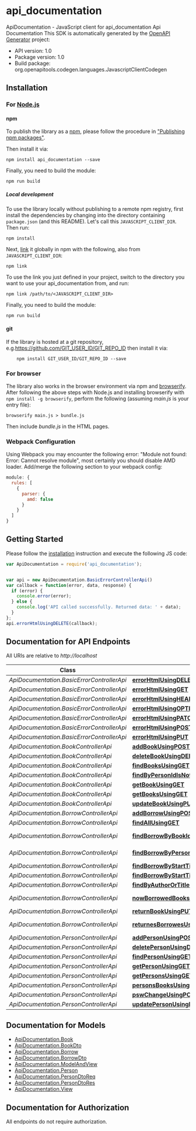 # api_documentation

ApiDocumentation - JavaScript client for api_documentation
Api Documentation
This SDK is automatically generated by the [OpenAPI Generator](https://openapi-generator.tech) project:

- API version: 1.0
- Package version: 1.0
- Build package: org.openapitools.codegen.languages.JavascriptClientCodegen

## Installation

### For [Node.js](https://nodejs.org/)

#### npm

To publish the library as a [npm](https://www.npmjs.com/), please follow the procedure in ["Publishing npm packages"](https://docs.npmjs.com/getting-started/publishing-npm-packages).

Then install it via:

```shell
npm install api_documentation --save
```

Finally, you need to build the module:

```shell
npm run build
```

##### Local development

To use the library locally without publishing to a remote npm registry, first install the dependencies by changing into the directory containing `package.json` (and this README). Let's call this `JAVASCRIPT_CLIENT_DIR`. Then run:

```shell
npm install
```

Next, [link](https://docs.npmjs.com/cli/link) it globally in npm with the following, also from `JAVASCRIPT_CLIENT_DIR`:

```shell
npm link
```

To use the link you just defined in your project, switch to the directory you want to use your api_documentation from, and run:

```shell
npm link /path/to/<JAVASCRIPT_CLIENT_DIR>
```

Finally, you need to build the module:

```shell
npm run build
```

#### git

If the library is hosted at a git repository, e.g.https://github.com/GIT_USER_ID/GIT_REPO_ID
then install it via:

```shell
    npm install GIT_USER_ID/GIT_REPO_ID --save
```

### For browser

The library also works in the browser environment via npm and [browserify](http://browserify.org/). After following
the above steps with Node.js and installing browserify with `npm install -g browserify`,
perform the following (assuming *main.js* is your entry file):

```shell
browserify main.js > bundle.js
```

Then include *bundle.js* in the HTML pages.

### Webpack Configuration

Using Webpack you may encounter the following error: "Module not found: Error:
Cannot resolve module", most certainly you should disable AMD loader. Add/merge
the following section to your webpack config:

```javascript
module: {
  rules: [
    {
      parser: {
        amd: false
      }
    }
  ]
}
```

## Getting Started

Please follow the [installation](#installation) instruction and execute the following JS code:

```javascript
var ApiDocumentation = require('api_documentation');


var api = new ApiDocumentation.BasicErrorControllerApi()
var callback = function(error, data, response) {
  if (error) {
    console.error(error);
  } else {
    console.log('API called successfully. Returned data: ' + data);
  }
};
api.errorHtmlUsingDELETE(callback);

```

## Documentation for API Endpoints

All URIs are relative to *http://localhost*

Class | Method | HTTP request | Description
------------ | ------------- | ------------- | -------------
*ApiDocumentation.BasicErrorControllerApi* | [**errorHtmlUsingDELETE**](docs/BasicErrorControllerApi.md#errorHtmlUsingDELETE) | **DELETE** /error | errorHtml
*ApiDocumentation.BasicErrorControllerApi* | [**errorHtmlUsingGET**](docs/BasicErrorControllerApi.md#errorHtmlUsingGET) | **GET** /error | errorHtml
*ApiDocumentation.BasicErrorControllerApi* | [**errorHtmlUsingHEAD**](docs/BasicErrorControllerApi.md#errorHtmlUsingHEAD) | **HEAD** /error | errorHtml
*ApiDocumentation.BasicErrorControllerApi* | [**errorHtmlUsingOPTIONS**](docs/BasicErrorControllerApi.md#errorHtmlUsingOPTIONS) | **OPTIONS** /error | errorHtml
*ApiDocumentation.BasicErrorControllerApi* | [**errorHtmlUsingPATCH**](docs/BasicErrorControllerApi.md#errorHtmlUsingPATCH) | **PATCH** /error | errorHtml
*ApiDocumentation.BasicErrorControllerApi* | [**errorHtmlUsingPOST**](docs/BasicErrorControllerApi.md#errorHtmlUsingPOST) | **POST** /error | errorHtml
*ApiDocumentation.BasicErrorControllerApi* | [**errorHtmlUsingPUT**](docs/BasicErrorControllerApi.md#errorHtmlUsingPUT) | **PUT** /error | errorHtml
*ApiDocumentation.BookControllerApi* | [**addBookUsingPOST**](docs/BookControllerApi.md#addBookUsingPOST) | **POST** /books | addBook
*ApiDocumentation.BookControllerApi* | [**deleteBookUsingDELETE**](docs/BookControllerApi.md#deleteBookUsingDELETE) | **DELETE** /books/{id} | deleteBook
*ApiDocumentation.BookControllerApi* | [**findBooksUsingGET**](docs/BookControllerApi.md#findBooksUsingGET) | **GET** /books/search | findBooks
*ApiDocumentation.BookControllerApi* | [**findByPersonIdIsNotNullUsingGET**](docs/BookControllerApi.md#findByPersonIdIsNotNullUsingGET) | **GET** /books/borrowed | findByPersonIdIsNotNull
*ApiDocumentation.BookControllerApi* | [**getBookUsingGET**](docs/BookControllerApi.md#getBookUsingGET) | **GET** /books/{id} | getBook
*ApiDocumentation.BookControllerApi* | [**getBooksUsingGET**](docs/BookControllerApi.md#getBooksUsingGET) | **GET** /books | getBooks
*ApiDocumentation.BookControllerApi* | [**updateBookUsingPUT**](docs/BookControllerApi.md#updateBookUsingPUT) | **PUT** /books/{id} | updateBook
*ApiDocumentation.BorrowControllerApi* | [**addBorrowUsingPOST**](docs/BorrowControllerApi.md#addBorrowUsingPOST) | **POST** /borrows | addBorrow
*ApiDocumentation.BorrowControllerApi* | [**findAllUsingGET**](docs/BorrowControllerApi.md#findAllUsingGET) | **GET** /borrows | findAll
*ApiDocumentation.BorrowControllerApi* | [**findBorrowByBookIdUsingGET**](docs/BorrowControllerApi.md#findBorrowByBookIdUsingGET) | **GET** /borrows/books/{bookId} | findBorrowByBookId
*ApiDocumentation.BorrowControllerApi* | [**findBorrowByPersonIdUsingGET**](docs/BorrowControllerApi.md#findBorrowByPersonIdUsingGET) | **GET** /borrows/person/{personId} | findBorrowByPersonId
*ApiDocumentation.BorrowControllerApi* | [**findBorrowByStartTimeAndEndTimeIsNotNullUsingGET**](docs/BorrowControllerApi.md#findBorrowByStartTimeAndEndTimeIsNotNullUsingGET) | **GET** /borrows/returned | findBorrowByStartTimeAndEndTimeIsNotNull
*ApiDocumentation.BorrowControllerApi* | [**findBorrowByStartTimeIsNotNullAndEndTimeIsNullUsingGET**](docs/BorrowControllerApi.md#findBorrowByStartTimeIsNotNullAndEndTimeIsNullUsingGET) | **GET** /borrows/borrowed | findBorrowByStartTimeIsNotNullAndEndTimeIsNull
*ApiDocumentation.BorrowControllerApi* | [**findByAuthorOrTitleContainingUsingGET**](docs/BorrowControllerApi.md#findByAuthorOrTitleContainingUsingGET) | **GET** /borrows/search | findByAuthorOrTitleContaining
*ApiDocumentation.BorrowControllerApi* | [**nowBorrowedBooksUsingGET**](docs/BorrowControllerApi.md#nowBorrowedBooksUsingGET) | **GET** /borrows/borrowed/count | nowBorrowedBooks
*ApiDocumentation.BorrowControllerApi* | [**returnBookUsingPUT**](docs/BorrowControllerApi.md#returnBookUsingPUT) | **PUT** /borrows/{id}/return | returnBook
*ApiDocumentation.BorrowControllerApi* | [**returnesBorrowesUsingGET**](docs/BorrowControllerApi.md#returnesBorrowesUsingGET) | **GET** /borrows/returned/count | returnesBorrowes
*ApiDocumentation.PersonControllerApi* | [**addPersonUsingPOST**](docs/PersonControllerApi.md#addPersonUsingPOST) | **POST** /person | addPerson
*ApiDocumentation.PersonControllerApi* | [**deletePersonUsingDELETE**](docs/PersonControllerApi.md#deletePersonUsingDELETE) | **DELETE** /person/{id | deletePerson
*ApiDocumentation.PersonControllerApi* | [**findPersonUsingGET**](docs/PersonControllerApi.md#findPersonUsingGET) | **GET** /person/search | findPerson
*ApiDocumentation.PersonControllerApi* | [**getPersonUsingGET**](docs/PersonControllerApi.md#getPersonUsingGET) | **GET** /person/{id} | getPerson
*ApiDocumentation.PersonControllerApi* | [**getPersonsUsingGET**](docs/PersonControllerApi.md#getPersonsUsingGET) | **GET** /person | getPersons
*ApiDocumentation.PersonControllerApi* | [**personsBooksUsingGET**](docs/PersonControllerApi.md#personsBooksUsingGET) | **GET** /persons | personsBooks
*ApiDocumentation.PersonControllerApi* | [**pswChangeUsingPOST**](docs/PersonControllerApi.md#pswChangeUsingPOST) | **POST** /person/{password} | pswChange
*ApiDocumentation.PersonControllerApi* | [**updatePersonUsingPUT**](docs/PersonControllerApi.md#updatePersonUsingPUT) | **PUT** /person | updatePerson


## Documentation for Models

 - [ApiDocumentation.Book](docs/Book.md)
 - [ApiDocumentation.BookDto](docs/BookDto.md)
 - [ApiDocumentation.Borrow](docs/Borrow.md)
 - [ApiDocumentation.BorrowDto](docs/BorrowDto.md)
 - [ApiDocumentation.ModelAndView](docs/ModelAndView.md)
 - [ApiDocumentation.Person](docs/Person.md)
 - [ApiDocumentation.PersonDtoReq](docs/PersonDtoReq.md)
 - [ApiDocumentation.PersonDtoRes](docs/PersonDtoRes.md)
 - [ApiDocumentation.View](docs/View.md)


## Documentation for Authorization

All endpoints do not require authorization.
